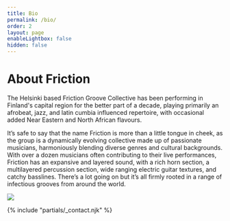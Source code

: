 ```yaml
---
title: Bio
permalink: /bio/
order: 2
layout: page
enableLightbox: false
hidden: false
---
```

# About Friction

The Helsinki based Friction Groove Collective has been performing in Finland's capital region for the better part of a decade, playing primarily an afrobeat, jazz, and latin cumbia influenced repertoire, with occasional added Near Eastern and North African flavours.

It’s safe to say that the name Friction is more than a little tongue in cheek, as the group is a dynamically evolving collective made up of passionate musicians, harmoniously blending diverse genres and cultural backgrounds. With over a dozen musicians often contributing to their live performances, Friction has an expansive and layered sound, with a rich horn section, a multilayered percussion section, wide ranging electric guitar textures, and catchy basslines. There’s a lot going on but it’s all firmly rooted in a range of infectious grooves from around the world.

![](/media/site/friction-about.jpg)

{% include "partials/\_contact.njk" %}